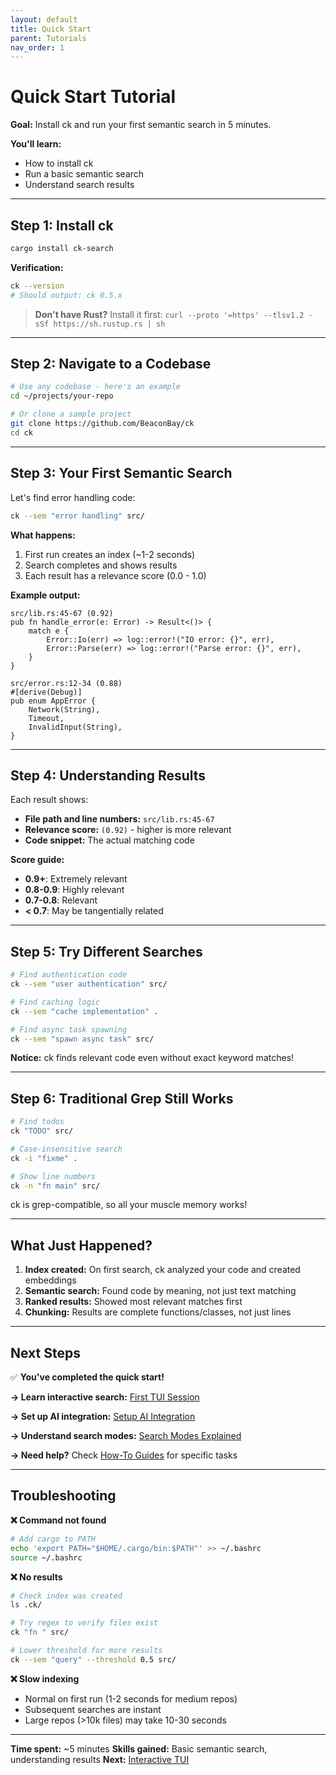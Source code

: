 ```yaml
---
layout: default
title: Quick Start
parent: Tutorials
nav_order: 1
---
```


# Quick Start Tutorial

**Goal:** Install ck and run your first semantic search in 5 minutes.

**You'll learn:**
- How to install ck
- Run a basic semantic search
- Understand search results

---

## Step 1: Install ck

```bash
cargo install ck-search
```

**Verification:**
```bash
ck --version
# Should output: ck 0.5.x
```

> **Don't have Rust?** Install it first: `curl --proto '=https' --tlsv1.2 -sSf https://sh.rustup.rs | sh`

---

## Step 2: Navigate to a Codebase

```bash
# Use any codebase - here's an example
cd ~/projects/your-repo

# Or clone a sample project
git clone https://github.com/BeaconBay/ck
cd ck
```

---

## Step 3: Your First Semantic Search

Let's find error handling code:

```bash
ck --sem "error handling" src/
```

**What happens:**
1. First run creates an index (~1-2 seconds)
2. Search completes and shows results
3. Each result has a relevance score (0.0 - 1.0)

**Example output:**
```
src/lib.rs:45-67 (0.92)
pub fn handle_error(e: Error) -> Result<()> {
    match e {
        Error::Io(err) => log::error!("IO error: {}", err),
        Error::Parse(err) => log::error!("Parse error: {}", err),
    }
}

src/error.rs:12-34 (0.88)
#[derive(Debug)]
pub enum AppError {
    Network(String),
    Timeout,
    InvalidInput(String),
}
```

---

## Step 4: Understanding Results

Each result shows:
- **File path and line numbers:** `src/lib.rs:45-67`
- **Relevance score:** `(0.92)` - higher is more relevant
- **Code snippet:** The actual matching code

**Score guide:**
- **0.9+**: Extremely relevant
- **0.8-0.9**: Highly relevant
- **0.7-0.8**: Relevant
- **< 0.7**: May be tangentially related

---

## Step 5: Try Different Searches

```bash
# Find authentication code
ck --sem "user authentication" src/

# Find caching logic
ck --sem "cache implementation" .

# Find async task spawning
ck --sem "spawn async task" src/
```

**Notice:** ck finds relevant code even without exact keyword matches!

---

## Step 6: Traditional Grep Still Works

```bash
# Find todos
ck "TODO" src/

# Case-insensitive search
ck -i "fixme" .

# Show line numbers
ck -n "fn main" src/
```

ck is grep-compatible, so all your muscle memory works!

---

## What Just Happened?

1. **Index created:** On first search, ck analyzed your code and created embeddings
2. **Semantic search:** Found code by meaning, not just text matching
3. **Ranked results:** Showed most relevant matches first
4. **Chunking:** Results are complete functions/classes, not just lines

---

## Next Steps

✅ **You've completed the quick start!**

**→ Learn interactive search:** [First TUI Session](first-tui-session.html)

**→ Set up AI integration:** [Setup AI Integration](setup-ai-integration.html)

**→ Understand search modes:** [Search Modes Explained](../explanation/search-modes.html)

**→ Need help?** Check [How-To Guides](../how-to/) for specific tasks

---

## Troubleshooting

**❌ Command not found**
```bash
# Add cargo to PATH
echo 'export PATH="$HOME/.cargo/bin:$PATH"' >> ~/.bashrc
source ~/.bashrc
```

**❌ No results**
```bash
# Check index was created
ls .ck/

# Try regex to verify files exist
ck "fn " src/

# Lower threshold for more results
ck --sem "query" --threshold 0.5 src/
```

**❌ Slow indexing**
- Normal on first run (1-2 seconds for medium repos)
- Subsequent searches are instant
- Large repos (>10k files) may take 10-30 seconds

---

**Time spent:** ~5 minutes
**Skills gained:** Basic semantic search, understanding results
**Next:** [Interactive TUI](first-tui-session.html)
